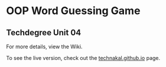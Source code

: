 # OOP Word Guessing Game
## Techdegree Unit 04

For more details, view the Wiki.

To see the live version, check out the [technakal.github.io](https://technakal.github.io/techdegree-unit-04/) page.
